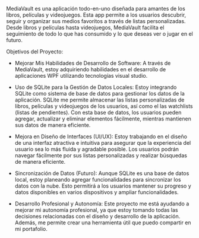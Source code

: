 MediaVault es una aplicación todo-en-uno diseñada para amantes de los libros, películas y 
videojuegos. Esta app permite a los usuarios descubrir, seguir y organizar 
sus medios favoritos a través de listas personalizadas. Desde libros y películas 
hasta videojuegos, MediaVault facilita el seguimiento de todo lo que has consumido 
y lo que deseas ver o jugar en el futuro.

Objetivos del Proyecto:

- Mejorar Mis Habilidades de Desarrollo de Software:
        A través de MediaVault, estoy adquiriendo habilidades en el desarrollo de aplicaciones 
        WPF utilizando tecnologías visual studio.

- Uso de SQLite para la Gestión de Datos Locales:
        Estoy integrando SQLite como sistema de base de datos para gestionar los datos de la aplicación. SQLite me
        permite almacenar las listas personalizadas de libros, películas y videojuegos de los usuarios, así como el
        las watchlists (listas de pendientes). Con esta base de datos, los usuarios pueden agregar,
        actualizar y eliminar elementos fácilmente, mientras mantienen sus datos de manera eficiente.


- Mejora en Diseño de Interfaces (UI/UX):
       Estoy trabajando en el diseño de una interfaz atractiva e intuitiva para asegurar que la experiencia del usuario
       sea lo más fluida y agradable posible. Los usuarios podrán navegar fácilmente por sus listas personalizadas y realizar búsquedas de manera eficiente.

- Sincronización de Datos (Futuro):
        Aunque SQLite es una base de datos local, estoy planeando agregar funcionalidades para sincronizar los datos con la nube.
        Esto permitirá a los usuarios mantener su progreso y datos disponibles en varios dispositivos y ampliar funcionalidades.

- Desarrollo Profesional y Autonomía:
        Este proyecto me está ayudando a mejorar mi autonomía profesional, ya que estoy tomando todas las
       decisiones relacionadas con el diseño y desarrollo de la aplicación. Además, me permite crear una herramienta útil que puedo compartir en mi portafolio.
